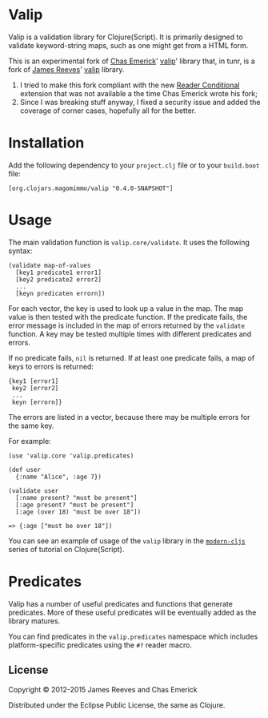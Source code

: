# Valip

Valip is a validation library for Clojure(Script). It is primarily
designed to validate keyword-string maps, such as one might get from a
HTML form.

This is an experimental fork of
[Chas Emerick](https://github.com/cemerick)' [valip](https://github.com/cemerick/valip)'
library that, in tunr, is a fork of
[James Reeves](http://github.com/weavejester)'
[valip](http://github.com/weavejester/valip) library.

1. I tried to make this fork compliant with the new
   [Reader Conditional](http://clojure.org/reader#The%20Reader--Reader%20Conditionals)
   extension that was not available a the time Chas Emerick wrote his
   fork;
2. Since I was breaking stuff anyway, I fixed a security issue and
   added the coverage of corner cases, hopefully all for the better.

# Installation

Add the following dependency to your `project.clj` file or to your
`build.boot` file:

    [org.clojars.magomimmo/valip "0.4.0-SNAPSHOT"]

# Usage

The main validation function is `valip.core/validate`. It uses the
following syntax:

    (validate map-of-values
      [key1 predicate1 error1]
      [key2 predicate2 error2]
      ...
      [keyn predicaten errorn])

For each vector, the key is used to look up a value in the map. The map value
is then tested with the predicate function. If the predicate fails, the error
message is included in the map of errors returned by the `validate` function. A
key may be tested multiple times with different predicates and errors.

If no predicate fails, `nil` is returned. If at least one predicate fails, a
map of keys to errors is returned:

    {key1 [error1]
     key2 [error2]
     ...
     keyn [errorn]}

The errors are listed in a vector, because there may be multiple errors for the
same key.

For example:

    (use 'valip.core 'valip.predicates)

    (def user
      {:name "Alice", :age 7})

    (validate user
      [:name present? "must be present"]
      [:age present? "must be present"]
      [:age (over 18) "must be over 18"])

    => {:age ["must be over 18"])

You can see an example of usage of the `valip` library in the
[`modern-cljs`](https://github.com/magomimmo/modern-cljs) series of
tutorial on Clojure(Script).

# Predicates

Valip has a number of useful predicates and functions that generate
predicates.  More of these useful predicates will be eventually added
as the library matures.

You can find predicates in the `valip.predicates` namespace which
includes platform-specific predicates using the `#?` reader macro.

## License

Copyright © 2012-2015 James Reeves and Chas Emerick

Distributed under the Eclipse Public License, the same as Clojure.
